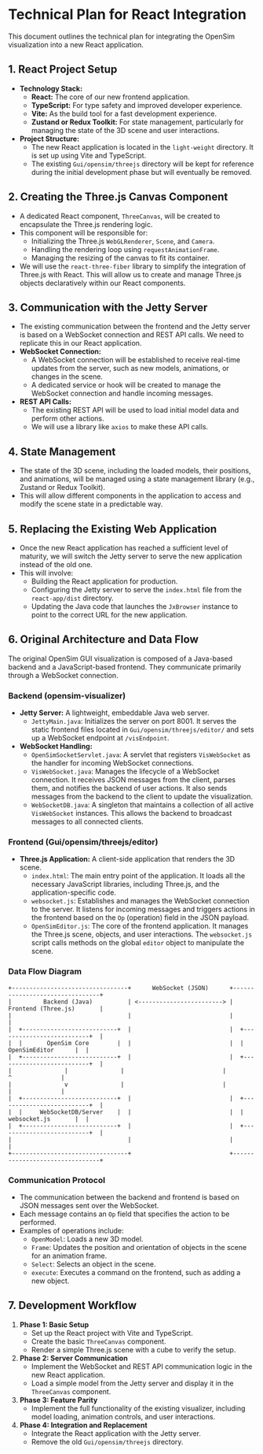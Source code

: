 # Technical Plan for React Integration

This document outlines the technical plan for integrating the OpenSim visualization into a new React application.

## 1. React Project Setup

*   **Technology Stack:**
    *   **React:** The core of our new frontend application.
    *   **TypeScript:** For type safety and improved developer experience.
    *   **Vite:** As the build tool for a fast development experience.
    *   **Zustand or Redux Toolkit:** For state management, particularly for managing the state of the 3D scene and user interactions.
*   **Project Structure:**
    *   The new React application is located in the `light-weight` directory. It is set up using Vite and TypeScript.
    *   The existing `Gui/opensim/threejs` directory will be kept for reference during the initial development phase but will eventually be removed.

## 2. Creating the Three.js Canvas Component

*   A dedicated React component, `ThreeCanvas`, will be created to encapsulate the Three.js rendering logic.
*   This component will be responsible for:
    *   Initializing the Three.js `WebGLRenderer`, `Scene`, and `Camera`.
    *   Handling the rendering loop using `requestAnimationFrame`.
    *   Managing the resizing of the canvas to fit its container.
*   We will use the `react-three-fiber` library to simplify the integration of Three.js with React. This will allow us to create and manage Three.js objects declaratively within our React components.

## 3. Communication with the Jetty Server

*   The existing communication between the frontend and the Jetty server is based on a WebSocket connection and REST API calls. We need to replicate this in our React application.
*   **WebSocket Connection:**
    *   A WebSocket connection will be established to receive real-time updates from the server, such as new models, animations, or changes in the scene.
    *   A dedicated service or hook will be created to manage the WebSocket connection and handle incoming messages.
*   **REST API Calls:**
    *   The existing REST API will be used to load initial model data and perform other actions.
    *   We will use a library like `axios` to make these API calls.

## 4. State Management

*   The state of the 3D scene, including the loaded models, their positions, and animations, will be managed using a state management library (e.g., Zustand or Redux Toolkit).
*   This will allow different components in the application to access and modify the scene state in a predictable way.

## 5. Replacing the Existing Web Application

*   Once the new React application has reached a sufficient level of maturity, we will switch the Jetty server to serve the new application instead of the old one.
*   This will involve:
    *   Building the React application for production.
    *   Configuring the Jetty server to serve the `index.html` file from the `react-app/dist` directory.
    *   Updating the Java code that launches the `JxBrowser` instance to point to the correct URL for the new application.

## 6. Original Architecture and Data Flow

The original OpenSim GUI visualization is composed of a Java-based backend and a JavaScript-based frontend. They communicate primarily through a WebSocket connection.

### Backend (opensim-visualizer)

*   **Jetty Server:** A lightweight, embeddable Java web server.
    *   `JettyMain.java`: Initializes the server on port 8001. It serves the static frontend files located in `Gui/opensim/threejs/editor/` and sets up a WebSocket endpoint at `/visEndpoint`.
*   **WebSocket Handling:**
    *   `OpenSimSocketServlet.java`: A servlet that registers `VisWebSocket` as the handler for incoming WebSocket connections.
    *   `VisWebSocket.java`: Manages the lifecycle of a WebSocket connection. It receives JSON messages from the client, parses them, and notifies the backend of user actions. It also sends messages from the backend to the client to update the visualization.
    *   `WebSocketDB.java`: A singleton that maintains a collection of all active `VisWebSocket` instances. This allows the backend to broadcast messages to all connected clients.

### Frontend (Gui/opensim/threejs/editor)

*   **Three.js Application:** A client-side application that renders the 3D scene.
    *   `index.html`: The main entry point of the application. It loads all the necessary JavaScript libraries, including Three.js, and the application-specific code.
    *   `websocket.js`: Establishes and manages the WebSocket connection to the server. It listens for incoming messages and triggers actions in the frontend based on the `Op` (operation) field in the JSON payload.
    *   `OpenSimEditor.js`: The core of the frontend application. It manages the Three.js scene, objects, and user interactions. The `websocket.js` script calls methods on the global `editor` object to manipulate the scene.

### Data Flow Diagram

```
+---------------------------------+      WebSocket (JSON)      +--------------------------------+
|         Backend (Java)          | <------------------------> |      Frontend (Three.js)       |
|                                 |                            |                                |
|  +---------------------------+  |                            |  +--------------------------+  |
|  |       OpenSim Core        |  |                            |  |       OpenSimEditor      |  |
|  +---------------------------+  |                            |  +--------------------------+  |
|               |               |                            |               ^              |
|               v               |                            |               |              |
|  +---------------------------+  |                            |  +--------------------------+  |
|  |     WebSocketDB/Server    |  |                            |  |       websocket.js       |  |
|  +---------------------------+  |                            |  +--------------------------+  |
|                                 |                            |                                |
+---------------------------------+                            +--------------------------------+
```

### Communication Protocol

*   The communication between the backend and frontend is based on JSON messages sent over the WebSocket.
*   Each message contains an `Op` field that specifies the action to be performed.
*   Examples of operations include:
    *   `OpenModel`: Loads a new 3D model.
    *   `Frame`: Updates the position and orientation of objects in the scene for an animation frame.
    *   `Select`: Selects an object in the scene.
    *   `execute`: Executes a command on the frontend, such as adding a new object.

## 7. Development Workflow

1.  **Phase 1: Basic Setup**
    *   Set up the React project with Vite and TypeScript.
    *   Create the basic `ThreeCanvas` component.
    *   Render a simple Three.js scene with a cube to verify the setup.
2.  **Phase 2: Server Communication**
    *   Implement the WebSocket and REST API communication logic in the new React application.
    *   Load a simple model from the Jetty server and display it in the `ThreeCanvas` component.
3.  **Phase 3: Feature Parity**
    *   Implement the full functionality of the existing visualizer, including model loading, animation controls, and user interactions.
4.  **Phase 4: Integration and Replacement**
    *   Integrate the React application with the Jetty server.
    *   Remove the old `Gui/opensim/threejs` directory.